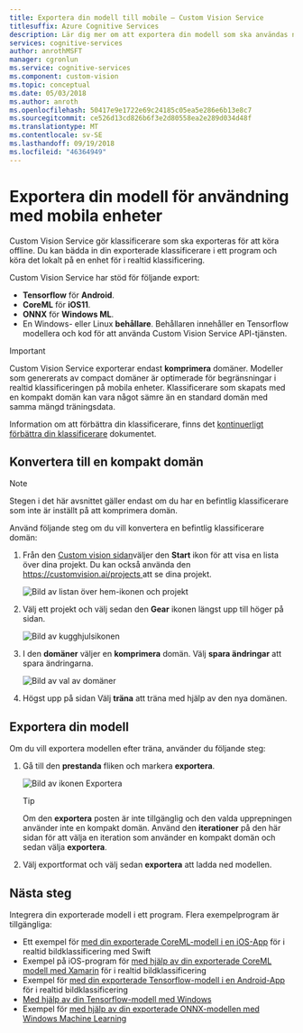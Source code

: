```yaml
---
title: Exportera din modell till mobile – Custom Vision Service
titlesuffix: Azure Cognitive Services
description: Lär dig mer om att exportera din modell som ska användas när mobila program.
services: cognitive-services
author: anrothMSFT
manager: cgronlun
ms.service: cognitive-services
ms.component: custom-vision
ms.topic: conceptual
ms.date: 05/03/2018
ms.author: anroth
ms.openlocfilehash: 50417e9e1722e69c24185c05ea5e286e6b13e8c7
ms.sourcegitcommit: ce526d13cd826b6f3e2d80558ea2e289d034d48f
ms.translationtype: MT
ms.contentlocale: sv-SE
ms.lasthandoff: 09/19/2018
ms.locfileid: "46364949"
---
```

# <a name="export-your-model-for-use-with-mobile-devices"></a>Exportera din modell för användning med mobila enheter

Custom Vision Service gör klassificerare som ska exporteras för att köra offline. Du kan bädda in din exporterade klassificerare i ett program och köra det lokalt på en enhet för i realtid klassificering. 

Custom Vision Service har stöd för följande export:

* __Tensorflow__ för __Android__.
* __CoreML__ för __iOS11__.
* __ONNX__ för __Windows ML__.
* En Windows- eller Linux __behållare__. Behållaren innehåller en Tensorflow modellera och kod för att använda Custom Vision Service API-tjänsten. 

> [!IMPORTANT]
> Custom Vision Service exporterar endast __komprimera__ domäner. Modeller som genererats av compact domäner är optimerade för begränsningar i realtid klassificeringen på mobila enheter. Klassificerare som skapats med en kompakt domän kan vara något sämre än en standard domän med samma mängd träningsdata.
>
> Information om att förbättra din klassificerare, finns det [kontinuerligt förbättra din klassificerare](getting-started-improving-your-classifier.md) dokumentet.

## <a name="convert-to-a-compact-domain"></a>Konvertera till en kompakt domän

> [!NOTE]
> Stegen i det här avsnittet gäller endast om du har en befintlig klassificerare som inte är inställt på att komprimera domän.
 
Använd följande steg om du vill konvertera en befintlig klassificerare domän:

1. Från den [Custom vision sidan](https://customvision.ai)väljer den __Start__ ikon för att visa en lista över dina projekt. Du kan också använda den [ https://customvision.ai/projects ](https://customvision.ai/projects) att se dina projekt.

    ![Bild av listan över hem-ikonen och projekt](./media/export-your-model/projects-list.png)

2. Välj ett projekt och välj sedan den __Gear__ ikonen längst upp till höger på sidan.

    ![Bild av kugghjulsikonen](./media/export-your-model/gear-icon.png)

3. I den __domäner__ väljer en __komprimera__ domän. Välj __spara ändringar__ att spara ändringarna.

    ![Bild av val av domäner](./media/export-your-model/domains.png)

4. Högst upp på sidan Välj __träna__ att träna med hjälp av den nya domänen.

## <a name="export-your-model"></a>Exportera din modell

Om du vill exportera modellen efter träna, använder du följande steg:

1. Gå till den **prestanda** fliken och markera __exportera__. 

    ![Bild av ikonen Exportera](./media/export-your-model/export.png)

    > [!TIP]
    > Om den __exportera__ posten är inte tillgänglig och den valda upprepningen använder inte en kompakt domän. Använd den __iterationer__ på den här sidan för att välja en iteration som använder en kompakt domän och sedan välja __exportera__.

2. Välj exportformat och välj sedan __exportera__ att ladda ned modellen.

## <a name="next-steps"></a>Nästa steg

Integrera din exporterade modell i ett program. Flera exempelprogram är tillgängliga:

* Ett exempel för [med din exporterade CoreML-modell i en iOS-App](https://go.microsoft.com/fwlink/?linkid=857726) för i realtid bildklassificering med Swift
* Exempel på iOS-program för [med hjälp av din exporterade CoreML modell med Xamarin](https://github.com/xamarin/ios-samples/tree/master/ios11/CoreMLAzureModel) för i realtid bildklassificering 
* Exempel för [med din exporterade Tensorflow-modell i en Android-App](https://github.com/Azure-Samples/cognitive-services-android-customvision-sample) för i realtid bildklassificering 
* [Med hjälp av din Tensorflow-modell med Windows](https://docs.microsoft.com/azure/cognitive-services/custom-vision-service/export-model-python)
* Exempel för [med hjälp av din exporterade ONNX-modellen med Windows Machine Learning](https://azure.microsoft.com/resources/samples/cognitive-services-onnx-customvision-sample/)
